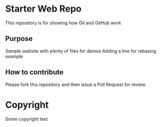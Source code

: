 # Starter Web Repo

This repository is for showing how Git and GitHub work

## Purpose

Sample website with plenty of files for demos
Adding a line for rebasing example

## How to contribute

Please fork this repository and then issue a Pull Request for review.

# Copyright

Some copyright text